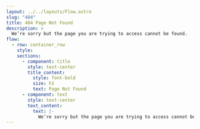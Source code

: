 ```yaml
---
layout: ../../layouts/Flow.astro
slug: "404"
title: 404 Page Not Found
description: >
  We’re sorry but the page you are trying to access cannot be found.
flow:
  - row: container_row
    style:
    sections:
      - component: title
        style: text-center
        title_content:
          style: font-bold
          size: h1
          text: Page Not Found
      - component: text
        style: text-center
        text_content:
          text: |-
            We’re sorry but the page you are trying to access cannot be found.
---
```

